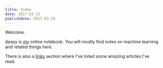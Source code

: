 ```yaml
---
title: Index
date: 2017-03-23
publishdate: 2017-03-24
---
```


Welcome. 

daxpy is <a href="/about">my</a> online notebook. You will mostly find notes on machine learning and related things here.  


There is also a  <a href="/links">links</a> section where I've listed some amazing articles I've read. 
